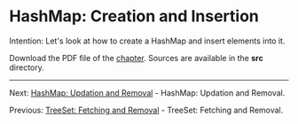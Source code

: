 # HashMap: Creation and Insertion

Intention: Let's look at how to create a HashMap and insert elements into it.

Download the PDF file of the [chapter](chapter_20.pdf). Sources are available in the <b>src</b> directory. 

<hr>

Next: [HashMap: Updation and Removal](chapter_21.md "HashMap: Updation and Removal") - HashMap: Updation and Removal.

Previous: [TreeSet: Fetching and Removal](chapter_19.md "TreeSet: Fetching and Removal") - TreeSet: Fetching and Removal.